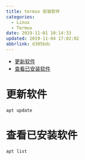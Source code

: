 ```yaml
---
title: termux 安装软件
categories: 
  - Linux
  - Termux
date: 2019-11-01 10:14:33
updated: 2019-11-04 17:02:02
abbrlink: d305bdc
---
```

- [更新软件](/blog/d305bdc/#更新软件)
- [查看已安装软件](/blog/d305bdc/#查看已安装软件)

<!--more-->
<script src="https://cdn.bootcss.com/jquery/3.4.0/jquery.slim.min.js"></script>
<script>$(document).ready(function () {$(".post-body > ul:nth-child(1)").hide();});</script>

<!--end-->
# 更新软件
```shell
apt update
```
# 查看已安装软件
```shell
apt list
```
